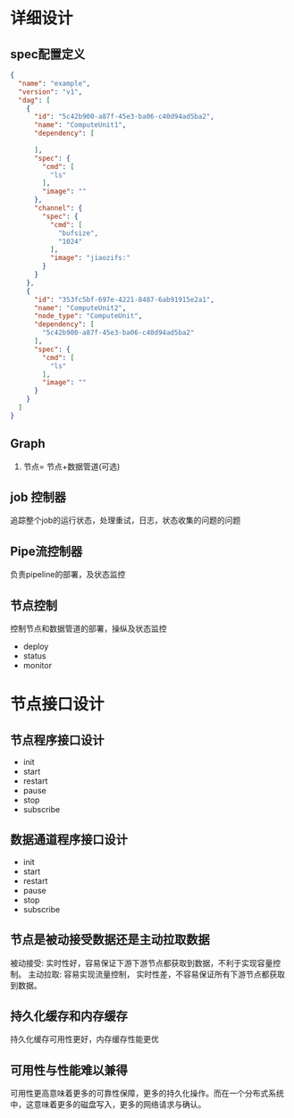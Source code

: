 # 详细设计


## spec配置定义
```json
{
  "name": "example",
  "version": "v1",
  "dag": [
    {
      "id": "5c42b900-a87f-45e3-ba06-c40d94ad5ba2",
      "name": "ComputeUnit1",
      "dependency": [
        
      ],
      "spec": {
        "cmd": [
          "ls"
        ],
        "image": ""
      },
      "channel": {
        "spec": {
          "cmd": [
            "bufsize",
            "1024"
          ],
          "image": "jiaozifs:"
        }
      }
    },
    {
      "id": "353fc5bf-697e-4221-8487-6ab91915e2a1",
      "name": "ComputeUnit2",
      "node_type": "ComputeUnit",
      "dependency": [
        "5c42b900-a87f-45e3-ba06-c40d94ad5ba2"
      ],
      "spec": {
        "cmd": [
          "ls"
        ],
        "image": ""
      }
    }
  ]
}
```

## Graph

1. 节点= 节点+数据管道(可选)

## job 控制器

追踪整个job的运行状态，处理重试，日志，状态收集的问题的问题

## Pipe流控制器

负责pipeline的部署，及状态监控

## 节点控制

控制节点和数据管道的部署，操纵及状态监控
* deploy
* status
* monitor

# 节点接口设计

## 节点程序接口设计

* init
* start
* restart
* pause
* stop
* subscribe

## 数据通道程序接口设计

* init
* start
* restart
* pause
* stop
* subscribe

## 节点是被动接受数据还是主动拉取数据

被动接受: 实时性好，容易保证下游下游节点都获取到数据，不利于实现容量控制。
主动拉取: 容易实现流量控制， 实时性差，不容易保证所有下游节点都获取到数据。

## 持久化缓存和内存缓存

持久化缓存可用性更好，内存缓存性能更优

## 可用性与性能难以兼得

可用性更高意味着更多的可靠性保障，更多的持久化操作。而在一个分布式系统中，这意味着更多的磁盘写入，更多的网络请求与确认。